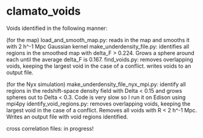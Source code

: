 # clamato_voids
Voids identified in the following manner:

(for the map)
load_and_smooth_map.py: reads in the map and smooths it with 2 h^-1 Mpc Gaussian kernel
make_underdensity_file.py: identifies all regions in the smoothed map with delta_F > 0.224.
Grows a sphere around each until the average delta_F is 0.167.
find_voids.py: removes overlapping voids, keeping the largest void in the case of a conflict.
writes voids to an output file.

(for the Nyx simulation)
make_underdensity_file_nyx_mpi.py: identify all regions in the redshift-space density field with Delta < 0.15
and grows spheres out to Delta < 0.3.  Code is very slow so I run it on Edison using mpi4py
identify_void_regions.py: removes overlapping voids, keeping the largest void in the case of a conflict.
Removes all voids with R < 2 h^-1 Mpc.  Writes an output file with void regions identified.

cross correlation files: in progress!
